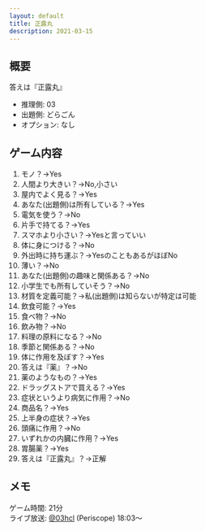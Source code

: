```yaml
---
layout: default
title: 正露丸
description: 2021-03-15
---
```


## 概要

答えは『正露丸』

- 推理側: 03
- 出題側: どらごん
- オプション: なし

## ゲーム内容

1. モノ？→Yes
2. 人間より大きい？→No,小さい
3. 屋内でよく見る？→Yes
4. あなた(出題側)は所有している？→Yes
5. 電気を使う？→No
6. 片手で持てる？→Yes
7. スマホより小さい？→Yesと言っていい
8. 体に身につける？→No
9. 外出時に持ち運ぶ？→YesのこともあるがほぼNo
10. 薄い？→No
11. あなた(出題側)の趣味と関係ある？→No
12. 小学生でも所有していそう？→No
13. 材質を定義可能？→私(出題側)は知らないが特定は可能
14. 飲食可能？→Yes
15. 食べ物？→No
16. 飲み物？→No
17. 料理の原料になる？→No
18. 季節と関係ある？→No
19. 体に作用を及ぼす？→Yes
20. 答えは『薬』？→No
21. 薬のようなもの？→Yes
22. ドラッグストアで買える？→Yes
23. 症状というより病気に作用？→No
24. 商品名？→Yes
25. 上半身の症状？→Yes
26. 頭痛に作用？→No
27. いずれかの内臓に作用？→Yes
28. 胃腸薬？→Yes
29. 答えは『正露丸』？→正解

## メモ

ゲーム時間: 21分  
ライブ放送: [@03hcl](https://www.periscope.tv/03hcl/1yNGaWmLBWqxj?t=18m3s) (Periscope) 18:03～
